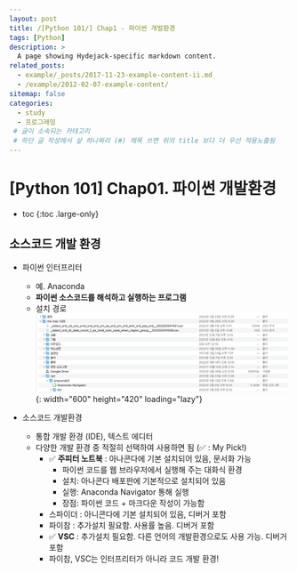 ```yaml
---
layout: post
title: /[Python 101/] Chap1 - 파이썬 개발환경
tags: [Python]
description: >
  A page showing Hydejack-specific markdown content.
related_posts:
  - example/_posts/2017-11-23-example-content-ii.md
  - /example/2012-02-07-example-content/
sitemap: false
categories:
  - study
  - 프로그래밍
 # 글이 소속되는 카테고리 
 # 하단 글 작성에서 샾 하나짜리 (#) 제목 쓰면 위의 title 보다 더 우선 적용노출됨 
---
```


# [Python 101] Chap01. 파이썬 개발환경

* toc 
{:toc .large-only}

## 소스코드 개발 환경  
- 파이썬 인터프리터  
  - 예. Anaconda
  - **파이썬 소스코드를 해석하고 실행하는 프로그램**  
  - 설치 경로  
    ![logo_r](/assets/img/py101-01.png){: width="600" height="420" loading="lazy"}

- 소스코드 개발환경 
  - 통합 개발 환경 (IDE), 텍스트 에디터  
  - 다양한 개발 환경 중 적절히 선택하여 사용하면 됨 (✅ : My Pick!)
    - ✅ **주피터 노트북** : 아나콘다에 기본 설치되어 있음, 문서화 가능  
      - 파이썬 코드를 웹 브라우저에서 실행해 주는 대화식 환경  
      - 설치: 아나콘다 배포판에 기본적으로 설치되어 있음  
      - 실행: Anaconda Navigator 통해 실행  
      - 장점: 파이썬 코드 + 마크다운 작성이 가능함  
    - 스파이더 : 아니콘다에 기본 설치되어 있음, 디버거 포함  
    - 파이참 : 추가설치 필요함. 사용률 높음. 디버거 포함  
    - ✅ **VSC** : 추가설치 필요함. 다른 언어의 개발환경으로도 사용 가능. 디버거 포함  
    - 파이참, VSC는 인터프리터가 아니라 코드 개발 환경!
